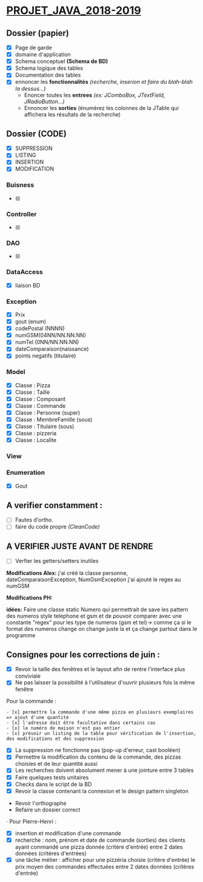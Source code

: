 # [PROJET_JAVA_2018-2019](https://github.com/etu32010/PROJET_JAVA_2018-2019#dossier-code)

## Dossier (papier)
- [x] Page de garde
- [x] domaine d'application 
- [x] Schema conceptuel **(Schema de BD)**
- [x] Schema logique des tables
- [x] Documentation des tables
- [x] ennoncer les **fonctionnalités** *(recherche, inserion et faire du blah-blah la dessus...)*
  - Enoncer toutes les **entrees** *(ex: JComboBox, JTextField, JRadioButton...)*
  - Ennoncer les **sorties** (énumérez les colonnes de la JTable qui affichera les résultats de la recherche)

## Dossier (CODE)

- [x] SUPPRESSION
- [x] LISTING
- [x] INSERTION
- [x] MODIFICATION

### Buisness
- [x]

### Controller
- [x]

### DAO
- [x]

### DataAccess
- [x] liaison BD

### Exception
- [x] Prix
- [x] gout (enum)
- [x] codePostal (NNNN)
- [x] numGSM(04NN/NN.NN.NN)
- [x] numTel (0NN/NN.NN.NN)
- [x] dateComparaison(naissance)
- [x] points negatifs (titulaire)

### Model
- [x] Classe : Pizza
- [x] Classe : Taille
- [x] Classe : Composant
- [x] Classe : Commande
- [x] Classe : Personne (super)
- [x] Classe : MembreFamille (sous)
- [x] Classe : Titulaire (sous)
- [x] Classe : pizzeria
- [x] Classe : Localite

### View

### Enumeration
- [x] Gout

## A verifier constamment :
- [ ] Fautes d'ortho.
- [ ] faire du code propre *(CleanCode)*

## A VERIFIER JUSTE AVANT DE RENDRE
- [ ] Verfier les getters/setters inutiles

__Modifications Alex:__
j'ai créé la classe personne, dateComparaisonException, NumGsmException
j'ai ajouté le regex au numGSM

__Modifications PH:__

__idées:__
Faire une classe static Numero qui permettrait de save les pattern des numeros style telephone et gsm et de pouvoir comparer avec une constante "regex" pour les type de numeros (gsm et tel)-> comme ça si le format des numeros change on change juste la et ça change partout dans le programme

## Consignes pour les corrections de juin :

- [x] Revoir la taille des fenêtres et le layout afin de rentre l'interface plus conviviale
- [x] Ne pas laisser la possibilité à l'utilisateur d'ouvrir plusieurs fois la même fenêtre

Pour la commande :

	- [x] permettre la commande d'une même pizza en plusieurs exemplaires => ajout d'une quantité
	- [x] l'adresse doit être facultative dans certains cas
	- [x] le numéro de maison n'est pas entier
	- [x] prévoir un listing de la table pour vérification de l'insertion, des modifications et des suppression

- [x] La suppression ne fonctionne pas (pop-up d'erreur, cast booléen)
- [x] Permettre la modification du contenu de la commande, des pizzas choisies et de leur quantité aussi
- [x] Les recherches doivent absolument mener à une jointure entre 3 tables
- [x] Faire quelques tests unitaires
- [x] Checks dans le script de la BD
- [x] Revoir la classe contenant la connexion et le design pattern singleton

- Revoir l'orthographe
- Refaire un dossier correct


·         Pour Pierre-Henri :

- [x] insertion et modification d'une commande
- [x] recherche : nom, prénom et date de commande (sorties) des clients ayant commandé une pizza donnée (critère d'entrée) entre 2 dates données (critères d'entrées)
- [x] une tâche métier : afficher pour une pizzéria choisie (critère d'entrée) le prix moyen des commandes effectuées entre 2 dates données (critères d'entrée)